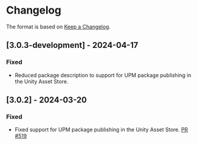 # Changelog

The format is based on [Keep a Changelog](https://keepachangelog.com/en/1.1.0/).

## [3.0.3-development] - 2024-04-17

### Fixed

* Reduced package description to support for UPM package publishing in the Unity Asset Store.

## [3.0.2] - 2024-03-20

### Fixed

* Fixed support for UPM package publishing in the Unity Asset Store. [PR #519](https://github.com/MixedRealityToolkit/MixedRealityToolkit-Unity/pull/519)
